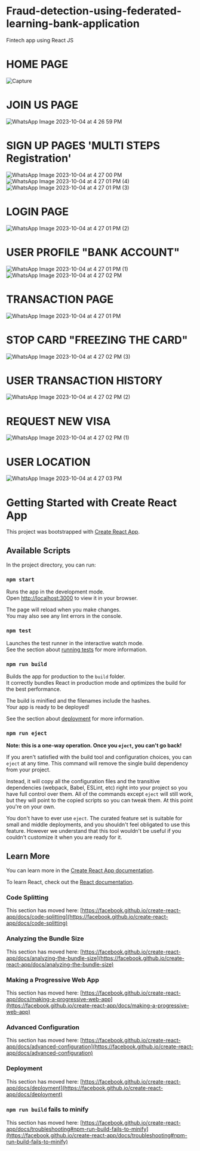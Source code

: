 # Fraud-detection-using-federated-learning-bank-application
  Fintech app using React JS 
#  HOME PAGE
![Capture](https://github.com/demiana55samir/Fintech-App/assets/65955978/490b8d88-3e74-4184-a372-21153d319c70)

# JOIN US PAGE
![WhatsApp Image 2023-10-04 at 4 26 59 PM](https://github.com/demiana55samir/Fintech-App/assets/65955978/b4fc09e1-6689-4f2b-ba52-17c07896dbd9)

# SIGN UP PAGES 'MULTI STEPS Registration'
![WhatsApp Image 2023-10-04 at 4 27 00 PM](https://github.com/demiana55samir/Fintech-App/assets/65955978/2140fb9e-e44e-44d6-bef7-e6fb32590fa6)
![WhatsApp Image 2023-10-04 at 4 27 01 PM (4)](https://github.com/demiana55samir/Fintech-App/assets/65955978/5f178390-a5af-4929-951d-b689e7f1992c)
![WhatsApp Image 2023-10-04 at 4 27 01 PM (3)](https://github.com/demiana55samir/Fintech-App/assets/65955978/5e9d7192-798c-451c-b087-9cbf15f40336)
# LOGIN PAGE
![WhatsApp Image 2023-10-04 at 4 27 01 PM (2)](https://github.com/demiana55samir/Fintech-App/assets/65955978/4d8ae6e5-00cd-485a-be33-dfb5be008376)
# USER PROFILE "BANK ACCOUNT"
![WhatsApp Image 2023-10-04 at 4 27 01 PM (1)](https://github.com/demiana55samir/Fintech-App/assets/65955978/be9717b4-9d78-487e-9b86-3f4001dd30e8)
![WhatsApp Image 2023-10-04 at 4 27 02 PM](https://github.com/demiana55samir/Fintech-App/assets/65955978/f2556c6c-cd9f-496b-b401-5777f26f5eb4)
# TRANSACTION PAGE
![WhatsApp Image 2023-10-04 at 4 27 01 PM](https://github.com/demiana55samir/Fintech-App/assets/65955978/9d17b8e0-4ec4-4b5b-aa43-81bf3e603576)
# STOP CARD "FREEZING THE CARD"
![WhatsApp Image 2023-10-04 at 4 27 02 PM (3)](https://github.com/demiana55samir/Fintech-App/assets/65955978/28b7fe78-f171-4420-9be7-73fcc523e9cd)
# USER TRANSACTION HISTORY 
![WhatsApp Image 2023-10-04 at 4 27 02 PM (2)](https://github.com/demiana55samir/Fintech-App/assets/65955978/308c7d32-ce58-4b9d-801a-e0a724232faf)
# REQUEST NEW VISA
![WhatsApp Image 2023-10-04 at 4 27 02 PM (1)](https://github.com/demiana55samir/Fintech-App/assets/65955978/ae9566d9-754c-47c6-be43-c102147de45b)
# USER LOCATION
![WhatsApp Image 2023-10-04 at 4 27 03 PM](https://github.com/demiana55samir/Fintech-App/assets/65955978/23c53d52-5ab1-4f0e-89fb-db58e5a27af3)




# Getting Started with Create React App

This project was bootstrapped with [Create React App](https://github.com/facebook/create-react-app).

## Available Scripts

In the project directory, you can run:

### `npm start`

Runs the app in the development mode.\
Open [http://localhost:3000](http://localhost:3000) to view it in your browser.

The page will reload when you make changes.\
You may also see any lint errors in the console.

### `npm test`

Launches the test runner in the interactive watch mode.\
See the section about [running tests](https://facebook.github.io/create-react-app/docs/running-tests) for more information.

### `npm run build`

Builds the app for production to the `build` folder.\
It correctly bundles React in production mode and optimizes the build for the best performance.

The build is minified and the filenames include the hashes.\
Your app is ready to be deployed!

See the section about [deployment](https://facebook.github.io/create-react-app/docs/deployment) for more information.

### `npm run eject`

**Note: this is a one-way operation. Once you `eject`, you can't go back!**

If you aren't satisfied with the build tool and configuration choices, you can `eject` at any time. This command will remove the single build dependency from your project.

Instead, it will copy all the configuration files and the transitive dependencies (webpack, Babel, ESLint, etc) right into your project so you have full control over them. All of the commands except `eject` will still work, but they will point to the copied scripts so you can tweak them. At this point you're on your own.

You don't have to ever use `eject`. The curated feature set is suitable for small and middle deployments, and you shouldn't feel obligated to use this feature. However we understand that this tool wouldn't be useful if you couldn't customize it when you are ready for it.

## Learn More

You can learn more in the [Create React App documentation](https://facebook.github.io/create-react-app/docs/getting-started).

To learn React, check out the [React documentation](https://reactjs.org/).

### Code Splitting

This section has moved here: [https://facebook.github.io/create-react-app/docs/code-splitting](https://facebook.github.io/create-react-app/docs/code-splitting)

### Analyzing the Bundle Size

This section has moved here: [https://facebook.github.io/create-react-app/docs/analyzing-the-bundle-size](https://facebook.github.io/create-react-app/docs/analyzing-the-bundle-size)

### Making a Progressive Web App

This section has moved here: [https://facebook.github.io/create-react-app/docs/making-a-progressive-web-app](https://facebook.github.io/create-react-app/docs/making-a-progressive-web-app)

### Advanced Configuration

This section has moved here: [https://facebook.github.io/create-react-app/docs/advanced-configuration](https://facebook.github.io/create-react-app/docs/advanced-configuration)

### Deployment

This section has moved here: [https://facebook.github.io/create-react-app/docs/deployment](https://facebook.github.io/create-react-app/docs/deployment)

### `npm run build` fails to minify

This section has moved here: [https://facebook.github.io/create-react-app/docs/troubleshooting#npm-run-build-fails-to-minify](https://facebook.github.io/create-react-app/docs/troubleshooting#npm-run-build-fails-to-minify)
